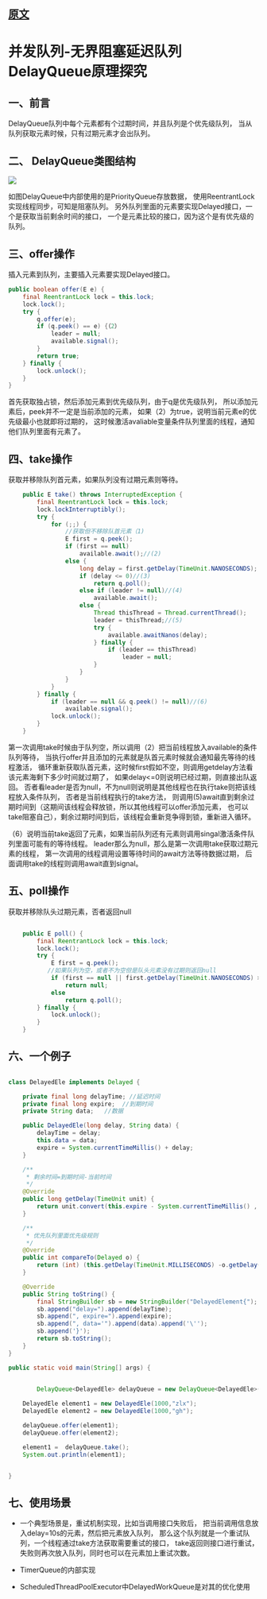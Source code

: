 

## [原文](https://www.jianshu.com/p/2659eb72134b)

# 并发队列-无界阻塞延迟队列DelayQueue原理探究

## 一、前言
DelayQueue队列中每个元素都有个过期时间，并且队列是个优先级队列，
当从队列获取元素时候，只有过期元素才会出队列。
 


## 二、 DelayQueue类图结构

![](../images/jdk/concurrent/DelayQueue.png)


如图DelayQueue中内部使用的是PriorityQueue存放数据，
使用ReentrantLock实现线程同步，可知是阻塞队列。
另外队列里面的元素要实现Delayed接口，一个是获取当前剩余时间的接口，
一个是元素比较的接口，因为这个是有优先级的队列。

## 三、offer操作

插入元素到队列，主要插入元素要实现Delayed接口。

```java
public boolean offer(E e) {
    final ReentrantLock lock = this.lock;
    lock.lock();
    try {
        q.offer(e);
        if (q.peek() == e) {（2）
            leader = null;
            available.signal();
        }
        return true;
    } finally {
        lock.unlock();
    }
}
```
首先获取独占锁，然后添加元素到优先级队列，由于q是优先级队列，
所以添加元素后，peek并不一定是当前添加的元素，
如果（2）为true，说明当前元素e的优先级最小也就即将过期的，
这时候激活avaliable变量条件队列里面的线程，通知他们队列里面有元素了。

## 四、take操作

获取并移除队列首元素，如果队列没有过期元素则等待。

```java
    public E take() throws InterruptedException {
        final ReentrantLock lock = this.lock;
        lock.lockInterruptibly();
        try {
            for (;;) {
                //获取但不移除队首元素（1)
                E first = q.peek();
                if (first == null)
                    available.await();//(2)
                else {
                    long delay = first.getDelay(TimeUnit.NANOSECONDS);
                    if (delay <= 0)//(3)
                        return q.poll();
                    else if (leader != null)//(4)
                        available.await();
                    else {
                        Thread thisThread = Thread.currentThread();
                        leader = thisThread;//(5)
                        try {
                            available.awaitNanos(delay);
                        } finally {
                            if (leader == thisThread)
                                leader = null;
                        }
                    }
                }
            }
        } finally {
            if (leader == null && q.peek() != null)//(6)
                available.signal();
            lock.unlock();
        }
    }
```
    
第一次调用take时候由于队列空，所以调用（2）把当前线程放入available的条件队列等待，
当执行offer并且添加的元素就是队首元素时候就会通知最先等待的线程激活，
循环重新获取队首元素，这时候first假如不空，则调用getdelay方法看该元素海剩下多少时间就过期了，
如果delay<=0则说明已经过期，则直接出队返回。
否者看leader是否为null，不为null则说明是其他线程也在执行take则把该线程放入条件队列，
否者是当前线程执行的take方法，
则调用(5)await直到剩余过期时间到（这期间该线程会释放锁，所以其他线程可以offer添加元素，
也可以take阻塞自己），剩余过期时间到后，该线程会重新竞争得到锁，重新进入循环。

（6）说明当前take返回了元素，如果当前队列还有元素则调用singal激活条件队列里面可能有的等待线程。
leader那么为null，那么是第一次调用take获取过期元素的线程，
第一次调用的线程调用设置等待时间的await方法等待数据过期，
后面调用take的线程则调用await直到signal。

## 五、poll操作

获取并移除队头过期元素，否者返回null

```java

    public E poll() {
        final ReentrantLock lock = this.lock;
        lock.lock();
        try {
            E first = q.peek();
           //如果队列为空，或者不为空但是队头元素没有过期则返回null
            if (first == null || first.getDelay(TimeUnit.NANOSECONDS) > 0)
                return null;
            else
                return q.poll();
        } finally {
            lock.unlock();
        }
    }

```
    
## 六、一个例子

```java

class DelayedEle implements Delayed {

    private final long delayTime; //延迟时间
    private final long expire;  //到期时间
    private String data;   //数据

    public DelayedEle(long delay, String data) {
        delayTime = delay;
        this.data = data;
        expire = System.currentTimeMillis() + delay; 
    }

    /**
     * 剩余时间=到期时间-当前时间
     */
    @Override
    public long getDelay(TimeUnit unit) {
        return unit.convert(this.expire - System.currentTimeMillis() , TimeUnit.MILLISECONDS);
    }

    /**
     * 优先队列里面优先级规则
     */
    @Override
    public int compareTo(Delayed o) {
        return (int) (this.getDelay(TimeUnit.MILLISECONDS) -o.getDelay(TimeUnit.MILLISECONDS));
    }

    @Override
    public String toString() {
        final StringBuilder sb = new StringBuilder("DelayedElement{");
        sb.append("delay=").append(delayTime);
        sb.append(", expire=").append(expire);
        sb.append(", data='").append(data).append('\'');
        sb.append('}');
        return sb.toString();
    }
}

public static void main(String[] args) {
       

        DelayQueue<DelayedEle> delayQueue = new DelayQueue<DelayedEle>();

    DelayedEle element1 = new DelayedEle(1000,"zlx");
    DelayedEle element2 = new DelayedEle(1000,"gh");

    delayQueue.offer(element1);
    delayQueue.offer(element2);

    element1 =  delayQueue.take();
    System.out.println(element1);


}

```

## 七、使用场景

- 一个典型场景是，重试机制实现，比如当调用接口失败后，
把当前调用信息放入delay=10s的元素，然后把元素放入队列，
那么这个队列就是一个重试队列，一个线程通过take方法获取需要重试的接口，
take返回则接口进行重试，失败则再次放入队列，同时也可以在元素加上重试次数。

- TimerQueue的内部实现

- ScheduledThreadPoolExecutor中DelayedWorkQueue是对其的优化使用

